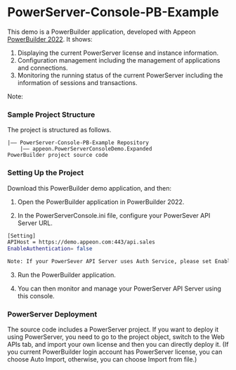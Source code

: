 ﻿# PowerServer-Console-PB-Example

This demo is a PowerBuilder application, developed with Appeon [PowerBuilder 2022](https://www.appeon.com/products/powerbuilder). It shows: 

1. Displaying the current PowerServer license and instance information.
2. Configuration management including the management of applications and connections.
3. Monitoring the running status of the current PowerServer including the information of sessions and transactions.


Note: 

### Sample Project Structure

The project is structured as follows.

```
|—— PowerServer-Console-PB-Example Repository 
	|—— appeon.PowerServerConsoleDemo.Expanded				PowerBuilder project source code
```

### Setting Up the Project

Download this PowerBuilder demo application, and then:

1. Open the PowerBuilder application in PowerBuilder 2022.

2. In the PowerServerConsole.ini file, configure your PowerSever API Server URL.

```bash
[Setting]
APIHost = https://demo.appeon.com:443/api.sales
EnableAuthentication= false

Note: If your PowerSever API Server uses Auth Service, please set EnableAuthentication = True in PowerServerConsole.ini and modify the f_Authorization() code in the application to be consistent with your PowerServer API Server.
```
3. Run the PowerBuilder application.

4. You can then monitor and manage your PowerServer API Server using this console.


### PowerServer Deployment

The source code includes a PowerServer project. If you want to deploy it using PowerServer, you need to go to the project object, switch to the Web APIs tab, and import your own license and then you can directly deploy it. (If you current PowerBuilder login account has PowerServer license, you can choose Auto Import, otherwise, you can choose Import from file.)
